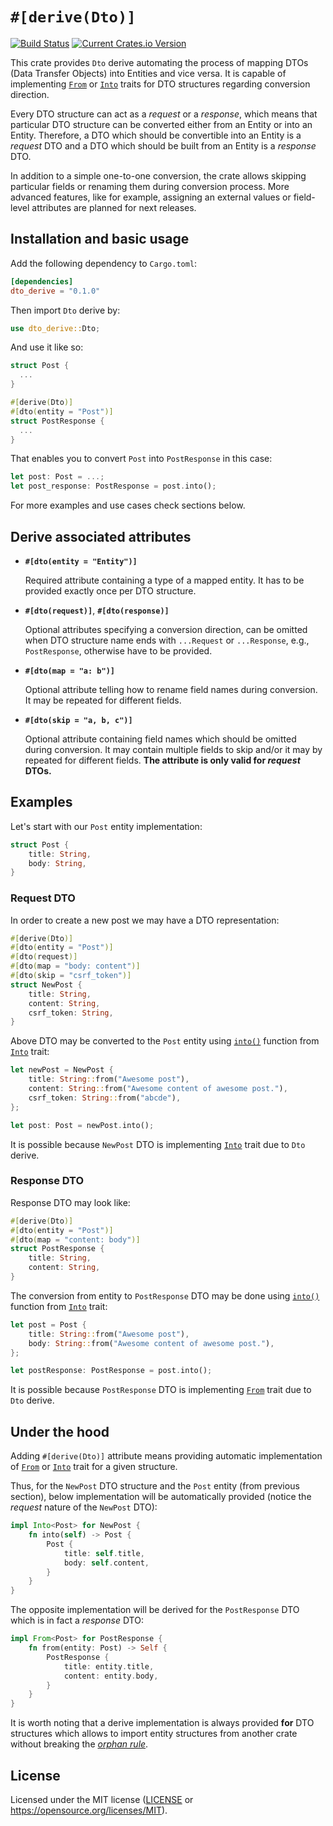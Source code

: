 # `#[derive(Dto)]`

[![Build Status](https://travis-ci.com/mb1986/dto_derive.svg?branch=master)](https://travis-ci.com/mb1986/dto_derive)
[![Current Crates.io Version](https://img.shields.io/crates/v/dto_derive.svg)](https://crates.io/crates/dto_derive)

This crate provides `Dto` derive automating the process of mapping DTOs
(Data Transfer Objects) into Entities and vice versa.
It is capable of implementing [`From`][from] or [`Into`][into] traits
for DTO structures regarding conversion direction.

Every DTO structure can act as a _request_ or a _response_,
which means that particular DTO structure can be converted
either from an Entity or into an Entity.
Therefore, a DTO which should be convertible into an Entity
is a _request_ DTO and a DTO which should be built from an Entity
is a _response_ DTO.

In addition to a simple one-to-one conversion, the crate allows
skipping particular fields or renaming them during conversion process.
More advanced features, like for example, assigning an external values
or field-level attributes are planned for next releases.

## Installation and basic usage

Add the following dependency to `Cargo.toml`:

```toml
[dependencies]
dto_derive = "0.1.0"
```

Then import `Dto` derive by:

```rust
use dto_derive::Dto;
```

And use it like so:

```rust
struct Post {
  ...
}

#[derive(Dto)]
#[dto(entity = "Post")]
struct PostResponse {
  ...
}
```

That enables you to convert `Post` into `PostResponse` in this case:

```rust
let post: Post = ...;
let post_response: PostResponse = post.into();
```

For more examples and use cases check sections below.

## Derive associated attributes

- **`#[dto(entity = "Entity")]`**

  Required attribute containing a type of a mapped entity.
  It has to be provided exactly once per DTO structure.

- **`#[dto(request)]`**, **`#[dto(response)]`**

  Optional attributes specifying a conversion direction,
  can be omitted when DTO structure name ends with `...Request`
  or `...Response`, e.g., `PostResponse`, otherwise have to be provided.

- **`#[dto(map = "a: b")]`**

  Optional attribute telling how to rename field names during conversion.
  It may be repeated for different fields.

- **`#[dto(skip = "a, b, c")]`**

  Optional attribute containing field names
  which should be omitted during conversion.
  It may contain multiple fields to skip and/or
  it may by repeated for different fields.
  **The attribute is only valid for _request_ DTOs.**

## Examples

Let's start with our `Post` entity implementation:

```rust
struct Post {
    title: String,
    body: String,
}
```

### Request DTO

In order to create a new post we may have a DTO representation:

```rust
#[derive(Dto)]
#[dto(entity = "Post")]
#[dto(request)]
#[dto(map = "body: content")]
#[dto(skip = "csrf_token")]
struct NewPost {
    title: String,
    content: String,
    csrf_token: String,
}
```

Above DTO may be converted to the `Post` entity using [`into()`][into_into]
function from [`Into`][into] trait:

```rust
let newPost = NewPost {
    title: String::from("Awesome post"),
    content: String::from("Awesome content of awesome post."),
    csrf_token: String::from("abcde"),
};

let post: Post = newPost.into();
```

It is possible because `NewPost` DTO is implementing [`Into`][into] trait
due to `Dto` derive.

### Response DTO

Response DTO may look like:

```rust
#[derive(Dto)]
#[dto(entity = "Post")]
#[dto(map = "content: body")]
struct PostResponse {
    title: String,
    content: String,
}
```

The conversion from entity to `PostResponse` DTO may be done using
[`into()`][into_into] function from [`Into`][into] trait:

```rust
let post = Post {
    title: String::from("Awesome post"),
    body: String::from("Awesome content of awesome post."),
};

let postResponse: PostResponse = post.into();
```

It is possible because `PostResponse` DTO is implementing [`From`][from] trait
due to `Dto` derive.

## Under the hood

Adding `#[derive(Dto)]` attribute means providing automatic implementation
of [`From`][from] or [`Into`][into] trait for a given structure.

Thus, for the `NewPost` DTO structure and the `Post` entity
(from previous section), below implementation will be automatically provided
(notice the _request_ nature of the `NewPost` DTO):

```rust
impl Into<Post> for NewPost {
    fn into(self) -> Post {
        Post {
            title: self.title,
            body: self.content,
        }
    }
}
```

The opposite implementation will be derived for the `PostResponse` DTO
which is in fact a _response_ DTO:

```rust
impl From<Post> for PostResponse {
    fn from(entity: Post) -> Self {
        PostResponse {
            title: entity.title,
            content: entity.body,
        }
    }
}
```

It is worth noting that a derive implementation is always provided **for** DTO
structures which allows to import entity structures from another crate
without breaking the [_orphan rule_][orphan_rule].

## License

Licensed under the MIT license ([LICENSE](LICENSE) or <https://opensource.org/licenses/MIT>).

[from]: https://doc.rust-lang.org/std/convert/trait.From.html
[into]: https://doc.rust-lang.org/std/convert/trait.Into.html
[into_into]: https://doc.rust-lang.org/std/convert/trait.Into.html#tymethod.into
[orphan_rule]: https://doc.rust-lang.org/book/ch10-02-traits.html#implementing-a-trait-on-a-type
